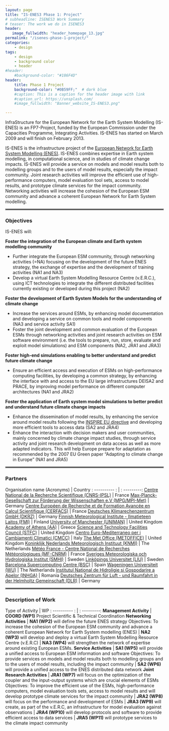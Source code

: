 ```yaml
---
layout: page
title: "IS-ENES3 Phase 1: Project"
# subheadline: ISENES3 Work Summary
# teaser: The work we do in ISENES3
header:
   image_fullwidth: "header_homepage_13.jpg"
permalink: "/isenes-phase-1-project/"
categories:
    - design
tags:
    - design
    - background color
    - header
#header:
    #background-color: "#186F4D"
header:
    title: Phase 1 Project
    background-color: "#0B59FF;"  # dark blue
    #caption: This is a caption for the header image with link
    #caption_url: https://unsplash.com/
    #image_fullwidth: "Banner_website_IS-ENES3.png"

---
```


InfraStructure for the European Network for the Earth System Modelling (IS-ENES) is an FP7-Project, funded by the European Commission under the Capacities Programme, Integrating Activities. IS-ENES has started on March 2009 and will finish on February 2013.

IS-ENES is the infrastructure project of the [European Network for Earth System Modelling (ENES)](https://portal.enes.org/). IS-ENES combines expertise in Earth system modelling, in computational science, and in studies of climate change impacts. IS-ENES will provide a service on models and model results both to modelling groups and to the users of model results, especially the impact community. Joint research activities will improve the efficient use of high-performance computers, model evaluation tool sets, access to model results, and prototype climate services for the impact community. Networking activities will increase the cohesion of the European ESM community and advance a coherent European Network for Earth System modelling.

<hr style="border:2px solid gray">

### Objectives

IS-ENES will:

**Foster the integration of the European climate and Earth system modelling community**
- Further integrate the European ESM community, through networking activities (=NA) focusing on the development of the future ENES strategy, the exchange of expertise and the development of training activities (NA1 and NA3)
- Develop a virtual Earth System Modelling Resource Centre (v.E.R.C.), using ICT technologies to integrate the different distributed facilities currently existing or developed during this project (NA2)

**Foster the development of Earth System Models for the understanding of climate change**
- Increase the services around ESMs, by enhancing model documentation and developing a service on common tools and model components (NA3 and service activity SA1)
- Foster the joint development and common evaluation of the European ESMs through networking activities and joint research activities on ESM software environment (i.e. the tools to prepare, run, store, evaluate and exploit model simulations) and ESM components (NA2, JRA1 and JRA3)

**Foster high-end simulations enabling to better understand and predict future climate change**
- Ensure an efficient access and execution of ESMs on high-performance computing facilities, by developing a common strategy, by enhancing the interface with and access to the EU large infrastructures DEISA2 and PRACE, by improving model performance on different computer architectures (NA1 and JRA2)

**Foster the application of Earth system model simulations to better predict and understand future climate change impacts**
- Enhance the dissemination of model results, by enhancing the service around model results following the [INSPIRE EU directive](https://inspire.ec.europa.eu/) and developing more efficient tools to access data  (SA2 and JRA4)
- Enhance the interaction with decision makers and user communities, mainly concerned by climate change impact studies, through service activity and joint research development on data access as well as more adapted indicators. This will help Europe prepare for adaptation as recommended by the 2007 EU Green paper “Adapting to climate change in Europe” (NA1 and JRA5)

<hr style="border:2px solid gray">

### Partners

Organisation name (Acronyms) | Country
: ---------- : | : ---------:
[Centre National de la Recherche Scientifique (CNRS-IPSL)](https://www.cnrs.fr/)	| France
[Max-Planck-Gesellschaft zur Förderung der Wissenschaften e.V (MPG/MPI-Met)](https://mpimet.mpg.de/startseite) |	Germany
[Centre Européen de Recherche et de Formation Avancée en Calcul Scientifique (CERFACS)](https://cerfacs.fr/en/) | France
[Deutsches Klimarechenzentrum GmbH (DKRZ)](https://www.dkrz.de/de)	| Germany
[Finnish Meteorological Institute - Ilmatieteen Laitos (FMI)](https://www.ilmatieteenlaitos.fi/) | Finland
[University of Manchester (UNIMAN)](https://www.manchester.ac.uk/) | United Kingdom
[Academy of Athens (AA)](http://www.academyofathens.gr/) | Greece
[Science and Technology Facilities Council	(STFC)](https://www.ukri.org/councils/stfc/) | United Kingdom
[Centro Euro-Mediterraneo per i Cambiamenti Climatici	(CMCC)](https://www.cmcc.it/) |	Italy
[The Met Office (METOFFICE)](https://www.metoffice.gov.uk/) | United Kingdom
[Koninklijk Nederlands Meteorologisch Instituut (KNMI)](https://www.knmi.nl/home) | The Netherlands
[Météo France - Centre National de Recherches Météorologiques (MF-CNRM)](https://meteofrance.com/) | France
[Sveriges Meteorologiska och Hydrologiska Institut (SMHI)](https://www.smhi.se/q/Stockholm/2673730) | Sweden
[Linköpings Universitet (LIU)](https://liu.se/en) | Sweden
[Barcelona Supercomputing Centre (BSC)](https://www.bsc.es/) | Spain
[Wageningen Universiteit	(WU)](https://www.wur.nl/en/wageningen-university.htm) | The Netherlands 
[Institutul National de Hidroligie si Gospodarire a Apelor (INHGA)](http://www.inhga.ro/) | Romania
[Deutsches Zentrum für Luft - und Raumfahrt in der Helmholtz Gemeinschaft (DLR)](https://www.dlr.de/EN/Home/home_node.html) | Germany

<hr style="border:2px solid gray">

### Description of Work

Type of Activity | WP
: ---------- : | : ---------:
**Management Activity** | **COORD (WP1)** Project Scientific & Technical Coordination
**Networking Activities** | **NA1 (WP2)** will define the future ENES strategy 
Objectives: To increase the cohesion of the European ESM community and advance a coherent European Network for Earth System modelling (ENES)  | **NA2 (WP3)**  will develop and deploy a virtual Earth System Modelling Resource Centre (v.E.R.C)
                          | **NA3 (WP4)** will strengthen the network of expertise around existing European ESMs.
**Service Activities** | **SA1 (WP5)** will provide a unified access to European ESM information and software
Objectives: To provide services on models and model results both to modelling groups and to the users of model results, including the impact community | **SA2 (WP6)** will provide a unified access to the ENES distributed data network
**Joint Research Activities** | **JRA1 (WP7)** will focus on the optimization of the coupler and the input-output systems which are crucial elements of ESMs
Objectives: To improve the efficient use of the ESMs, high-performance computers, model evaluation tools sets, access to model results and will develop prototype climate services for the impact community | **JRA2 (WP8)** will focus on the performance and development of ESMs
      | **JRA3 (WP9)** will create, as part of the v.E.R.C, an infrastructure for model evaluation against observations
      | **JRA4 (WP10)** will develop protocols and software to provide efficient access to data services 
      | **JRA5 (WP11)** will prototype services to the climate impact community
